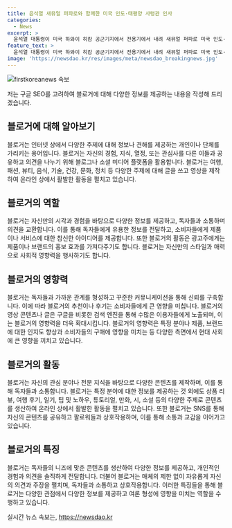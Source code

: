 ```yaml
---
title: 윤석열 새뮤얼 퍼파로와 함께한 미국 인도·태평양 사령관 인사
categories:
  - News
excerpt: >
  윤석열 대통령이 미국 하와이 히캄 공군기지에서 전용기에서 내려 새뮤얼 퍼파로 미국 인도·태평양 사령관을 만났다. 이는 NATO 75주년 정상회의 참석을 위한 일환으로, 도착 후 진행된 것이다.
feature_text: >
  윤석열 대통령이 미국 하와이 히캄 공군기지에서 전용기에서 내려 새뮤얼 퍼파로 미국 인도·태평양 사령관을 만났다. 이는 NATO 75주년 정상회의 참석을 위한 일환으로, 도착 후 진행된 것이다.
image: 'https://newsdao.kr/res/images/meta/newsdao_breakingnews.jpg'
---
```


<p><img src="https://newsdao.kr/res/images/meta/newsdao_breakingnews.jpg" alt="firstkoreanews 속보" /></p>

<p>저는 구글 SEO를 고려하여 블로거에 대해 다양한 정보를 제공하는 내용을 작성해 드리겠습니다.</p>

<h2 data-ke-size="size26">블로거에 대해 알아보기</h2>

<p data-ke-size="size16">블로거는 인터넷 상에서 다양한 주제에 대해 정보나 견해를 제공하는 개인이나 단체를 가리키는 용어입니다. 블로거는 자신의 경험, 지식, 열정, 또는 관심사를 다른 이들과 공유하고 의견을 나누기 위해 블로그나 소셜 미디어 플랫폼을 활용합니다. 블로거는 여행, 패션, 뷰티, 음식, 기술, 건강, 문화, 정치 등 다양한 주제에 대해 글을 쓰고 영상을 제작하여 온라인 상에서 활발한 활동을 펼치고 있습니다.</p>

<h2 data-ke-size="size26">블로거의 역할</h2>

<p data-ke-size="size16">블로거는 자신만의 시각과 경험을 바탕으로 다양한 정보를 제공하고, 독자들과 소통하며 의견을 교환합니다. 이를 통해 독자들에게 유용한 정보를 전달하고, 소비자들에게 제품이나 서비스에 대한 참신한 아이디어를 제공합니다. 또한 블로거의 활동은 광고주에게는 제품이나 브랜드의 홍보 효과를 가져다주기도 합니다. 블로거는 자신만의 스타일과 매력으로 사회적 영향력을 행사하기도 합니다.</p>

<h2 data-ke-size="size26">블로거의 영향력</h2>

<p data-ke-size="size16">블로거는 독자들과 가까운 관계를 형성하고 꾸준한 커뮤니케이션을 통해 신뢰를 구축합니다. 이에 따라 블로거의 추천이나 후기는 소비자들에게 큰 영향을 미칩니다. 블로거의 영상 콘텐츠나 글은 구글을 비롯한 검색 엔진을 통해 수많은 이용자들에게 노출되며, 이는 블로거의 영향력을 더욱 확대시킵니다. 블로거의 영향력은 특정 분야나 제품, 브랜드에 대한 인지도 향상과 소비자들의 구매에 영향을 미치는 등 다양한 측면에서 현대 사회에 큰 영향을 끼치고 있습니다.</p>

<h2 data-ke-size="size26">블로거의 활동</h2>

<p data-ke-size="size16">블로거는 자신의 관심 분야나 전문 지식을 바탕으로 다양한 콘텐츠를 제작하며, 이를 통해 독자들과 소통합니다. 블로거는 특정 분야에 대한 정보를 제공하는 것 외에도 상품 리뷰, 여행 후기, 일기, 팁 및 노하우, 튜토리얼, 만화, 시, 소설 등의 다양한 주제로 콘텐츠를 생산하여 온라인 상에서 활발한 활동을 펼치고 있습니다. 또한 블로거는 SNS를 통해 자신의 콘텐츠를 공유하고 팔로워들과 상호작용하며, 이를 통해 소통과 교감을 이어가고 있습니다.</p>

<h2 data-ke-size="size26">블로거의 특징</h2>

<p data-ke-size="size16">블로거는 독자들의 니즈에 맞춘 콘텐츠를 생산하여 다양한 정보를 제공하고, 개인적인 경험과 의견을 솔직하게 전달합니다. 더불어 블로거는 매체의 제한 없이 자유롭게 자신의 의견과 주장을 펼치며, 독자들과 소통하고 상호작용합니다. 이러한 특징들을 통해 블로거는 다양한 관점에서 다양한 정보를 제공하고 여론 형성에 영향을 미치는 역할을 수행하고 있습니다.</p>
실시간 뉴스 속보는, <a href="https://newsdao.kr" rel="dofollow">https://newsdao.kr</a>



